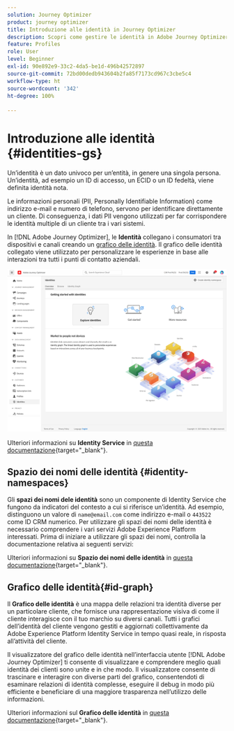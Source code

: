 ```yaml
---
solution: Journey Optimizer
product: journey optimizer
title: Introduzione alle identità in Journey Optimizer
description: Scopri come gestire le identità in Adobe Journey Optimizer
feature: Profiles
role: User
level: Beginner
exl-id: 90e892e9-33c2-4da5-be1d-496b42572897
source-git-commit: 72bd00dedb943604b2fa85f7173cd967c3cbe5c4
workflow-type: ht
source-wordcount: '342'
ht-degree: 100%

---
```


# Introduzione alle identità {#identities-gs}

Un’identità è un dato univoco per un’entità, in genere una singola persona. Un’identità, ad esempio un ID di accesso, un ECID o un ID fedeltà, viene definita identità nota.

Le informazioni personali (PII, Personally Identifiable Information) come indirizzo e-mail e numero di telefono, servono per identificare direttamente un cliente. Di conseguenza, i dati PII vengono utilizzati per far corrispondere le identità multiple di un cliente tra i vari sistemi.

In [!DNL Adobe Journey Optimizer], le **Identità** collegano i consumatori tra dispositivi e canali creando un [grafico delle identità](#id-graph). Il grafico delle identità collegato viene utilizzato per personalizzare le esperienze in base alle interazioni tra tutti i punti di contatto aziendali.

![](assets/identities-home.png)

Ulteriori informazioni su **Identity Service** in [questa documentazione](https://experienceleague.adobe.com/docs/experience-platform/identity/home.html?lang=it){target="_blank"}.

## Spazio dei nomi delle identità {#identity-namespaces}

Gli **spazi dei nomi dele identità** sono un componente di Identity Service che fungono da indicatori del contesto a cui si riferisce un’identità. Ad esempio, distinguono un valore di `name@email.com` come indirizzo e-mail o `443522` come ID CRM numerico. Per utilizzare gli spazi dei nomi delle identità è necessario comprendere i vari servizi Adobe Experience Platform interessati. Prima di iniziare a utilizzare gli spazi dei nomi, controlla la documentazione relativa ai seguenti servizi:

Ulteriori informazioni su **Spazio dei nomi delle identità** in [questa documentazione](https://experienceleague.adobe.com/docs/experience-platform/identity/namespaces.html?lang=it){target="_blank"}.

## Grafico delle identità{#id-graph}

Il **Grafico delle identità** è una mappa delle relazioni tra identità diverse per un particolare cliente, che fornisce una rappresentazione visiva di come il cliente interagisce con il tuo marchio su diversi canali. Tutti i grafici dell’identità del cliente vengono gestiti e aggiornati collettivamente da Adobe Experience Platform Identity Service in tempo quasi reale, in risposta all’attività del cliente.

Il visualizzatore del grafico delle identità nell’interfaccia utente [!DNL Adobe Journey Optimizer] ti consente di visualizzare e comprendere meglio quali identità dei clienti sono unite e in che modo. Il visualizzatore consente di trascinare e interagire con diverse parti del grafico, consentendoti di esaminare relazioni di identità complesse, eseguire il debug in modo più efficiente e beneficiare di una maggiore trasparenza nell’utilizzo delle informazioni.

Ulteriori informazioni sul **Grafico delle identità** in [questa documentazione](https://experienceleague.adobe.com/docs/experience-platform/identity/ui/identity-graph-viewer.html?lang=it){target="_blank"}.
